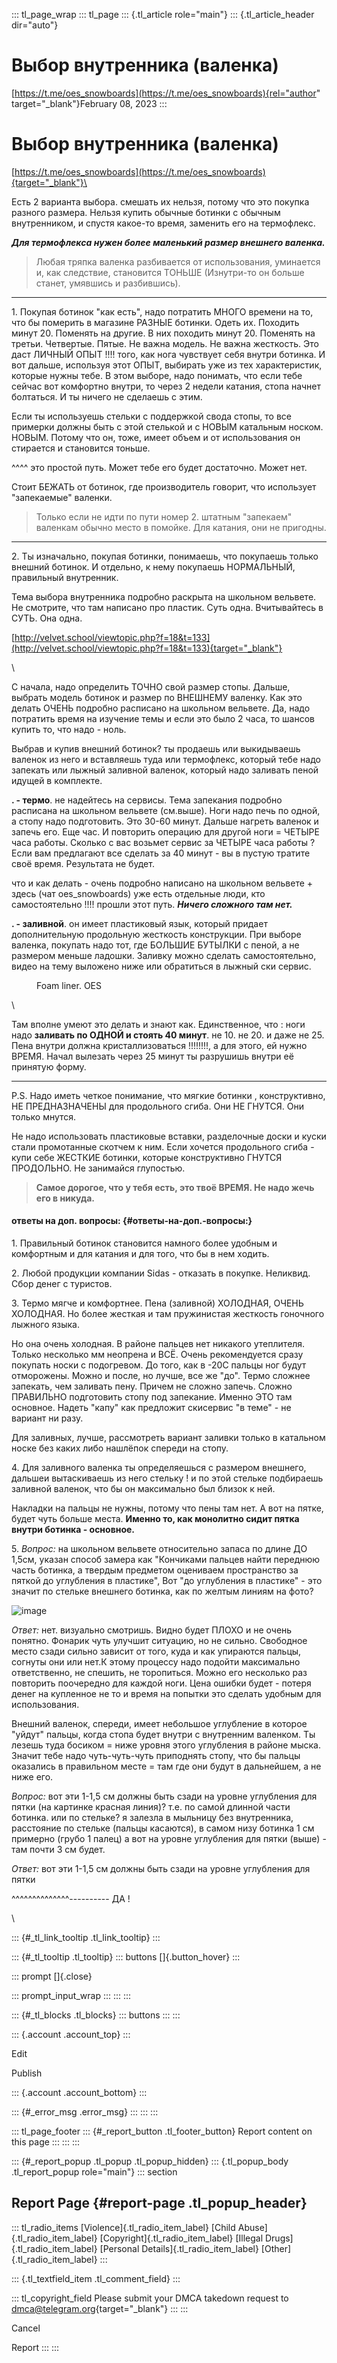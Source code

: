 ::: tl_page_wrap
::: tl_page
::: {.tl_article role="main"}
::: {.tl_article_header dir="auto"}
# Выбор внутренника (валенка)

[https://t.me/oes_snowboards](https://t.me/oes_snowboards){rel="author"
target="_blank"}February 08, 2023
:::

# Выбор внутренника (валенка) 

[https://t.me/oes_snowboards](https://t.me/oes_snowboards){target="_blank"}\

Есть 2 варианта выбора. смешать их нельзя, потому что это покупка
разного размера. Нельзя купить обычные ботинки с обычным внутренником, и
спустя какое-то время, заменить его на термофлекс.

***Для термофлекса нужен более маленький размер внешнего валенка.***

> Любая тряпка валенка разбивается от использования, уминается и, как
> следствие, становится ТОНЬШЕ (Изнутри-то он больше станет, умявшись и
> разбившись).

------------------------------------------------------------------------

1\. Покупая ботинок \"как есть\", надо потратить МНОГО времени на то,
что бы померить в магазине РАЗНЫЕ ботинки. Одеть их. Походить минут 20.
Поменять на другие. В них походить минут 20. Поменять на третьи.
Четвертые. Пятые. Не важна модель. Не важна жесткость. Это даст ЛИЧНЫЙ
ОПЫТ !!!! того, как нога чувствует себя внутри ботинка. И вот дальше,
используя этот ОПЫТ, выбирать уже из тех характеристик, которые нужны
тебе. В этом выборе, надо понимать, что если тебе сейчас вот комфортно
внутри, то через 2 недели катания, стопа начнет болтаться. И ты ничего
не сделаешь с этим.

Если ты используешь стельки с поддержкой свода стопы, то все примерки
должны быть с этой стелькой и с НОВЫМ катальным носком. НОВЫМ. Потому
что он, тоже, имеет объем и от использования он стирается и становится
тоньше.

\^\^\^\^ это простой путь. Может тебе его будет достаточно. Может нет.

Стоит БЕЖАТЬ от ботинок, где производитель говорит, что использует
\"запекаемые\" валенки.

> Только если не идти по пути номер 2. штатным \"запекаем\" валенкам
> обычно место в помойке. Для катания, они не пригодны.

------------------------------------------------------------------------

2\. Ты изначально, покупая ботинки, понимаешь, что покупаешь только
внешний ботинок. И отдельно, к нему покупаешь НОРМАЛЬНЫЙ, правильный
внутренник.

Тема выбора внутренника подробно раскрыта на школьном вельвете. Не
смотрите, что там написано про пластик. Суть одна. Вчитывайтесь в СУТЬ.
Она одна.

[http://velvet.school/viewtopic.php?f=18&t=133](http://velvet.school/viewtopic.php?f=18&t=133){target="_blank"}

\

С начала, надо определить ТОЧНО свой размер стопы. Дальше, выбрать
модель ботинок и размер по ВНЕШНЕМУ валенку. Как это делать ОЧЕНЬ
подробно расписано на школьном вельвете. Да, надо потратить время на
изучение темы и если это было 2 часа, то шансов купить то, что надо -
ноль.

Выбрав и купив внешний ботинок? ты продаешь или выкидываешь валенок из
него и вставляешь туда или термофлекс, который тебе надо запекать или
лыжный заливной валенок, который надо заливать пеной идущей в комплекте.

**. - термо**. не надейтесь на сервисы. Тема запекания подробно
расписана на школьном вельвете (см.выше). Ноги надо печь по одной, а
стопу надо подготовить. Это 30-60 минут. Дальше нагреть валенок и запечь
его. Еще час. И повторить операцию для другой ноги = ЧЕТЫРЕ часа работы.
Сколько с вас возьмет сервис за ЧЕТЫРЕ часа работы ? Если вам предлагают
все сделать за 40 минут - вы в пустую тратите своё время. Результата не
будет.

что и как делать - очень подробно написано на школьном вельвете + здесь
(чат oes_snowboards) уже есть отдельные люди, кто самостоятельно !!!!
прошли этот путь. ***Ничего сложного там нет.***

**. - заливной**. он имеет пластиковый язык, который придает
дополнительную продольную жесткость конструкции. При выборе валенка,
покупать надо тот, где БОЛЬШИЕ БУТЫЛКИ с пеной, а не размером меньше
ладошки. Заливку можно сделать самостоятельно, видео на тему выложено
ниже или обратиться в лыжный ски сервис.

<figure>

<figcaption>Foam liner. OES</figcaption>
</figure>

\

Там вполне умеют это делать и знают как. Единственное, что : ноги надо
**заливать по ОДНОЙ и стоять 40 минут**. не 10. не 20. и даже не 25.
Пена внутри должна кристаллизоваться !!!!!!!!, а для этого, ей нужно
ВРЕМЯ. Начал вылезать через 25 минут ты разрушишь внутри её принятую
форму.

------------------------------------------------------------------------

P.S. Надо иметь четкое понимание, что мягкие ботинки , конструктивно, НЕ
ПРЕДНАЗНАЧЕНЫ для продольного сгиба. Они НЕ ГНУТСЯ. Они только мнутся.

Не надо использовать пластиковые вставки, разделочные доски и куски
стали промотанные скотчем к ним. Если хочется продольного сгиба - купи
себе ЖЕСТКИЕ ботинки, которые конструктивно ГНУТСЯ ПРОДОЛЬНО. Не
занимайся глупостью.

> **Самое дорогое, что у тебя есть, это твоё ВРЕМЯ. Не надо жечь его в
> никуда.**

#### ответы на доп. вопросы: {#ответы-на-доп.-вопросы:}

1\. Правильный ботинок становится намного более удобным и комфортным и
для катания и для того, что бы в нем ходить.

2\. Любой продукции компании Sidas - отказать в покупке. Неликвид. Сбор
денег с туристов.

3\. Термо мягче и комфортнее. Пена (заливной) ХОЛОДНАЯ, ОЧЕНЬ ХОЛОДНАЯ.
Но более жесткая и там пружинистая жесткость гоночного лыжного языка.

Но она очень холодная. В районе пальцев нет никакого утеплителя. Только
несколько мм неопрена и ВСЁ. Очень рекомендуется сразу покупать носки с
подогревом. До того, как в -20С пальцы ног будут отморожены. Можно и
после, но лучше, все же \"до\". Термо сложнее запекать, чем заливать
пену. Причем не сложно запечь. Сложно ПРАВИЛЬНО подготовить стопу под
запекание. Именно ЭТО там основное. Надеть \"капу\" как предложит
скисервис \"в теме\" - не вариант ни разу.

Для заливных, лучше, рассмотреть вариант заливки только в катальном
носке без каких либо нашлёпок спереди на стопу.

4\. Для заливного валенка ты определяешься с размером внешнего, дальшеи
вытаскиваешь из него стельку ! и по этой стельке подбираешь заливной
валенок, что бы он максимально был близок к ней.

Накладки на пальцы не нужны, потому что пены там нет. А вот на пятке,
будет чуть больше места. **Именно то, как монолитно сидит пятка внутри
ботинка - основное.**

5\. *Вопрос:* на школьном вельвете относительно запаса по длине ДО
1,5см, указан способ замера как \"Кончиками пальцев найти переднюю часть
ботинка, а твердым предметом оцениваем пространство за пяткой до
углубления в пластике\", Вот \"до углубления в пластике\" - это значит
по стельке внешнего ботинка, как по желтым линиям на фото?

![image](/file/5c59ddf6883810eb2b242.jpg)

*Ответ:* нет. визуально смотришь. Видно будет ПЛОХО и не очень понятно.
Фонарик чуть улучшит ситуацию, но не сильно. Свободное место сзади
сильно зависит от того, куда и как упираются пальцы, согнуты они или
нет.К этому процессу надо подойти максимально ответственно, не спешить,
не торопиться. Можно его несколько раз повторить поочередно для каждой
ноги. Цена ошибки будет - потеря денег на купленное не то и время на
попытки это сделать удобным для использования.

Внешний валенок, спереди, имеет небольшое углубление в которое \"уйдут\"
пальцы, когда стопа будет внутри с внутренним валенком. Ты лезешь туда
босиком = ниже уровня этого углубления в районе мыска. Значит тебе надо
чуть-чуть-чуть приподнять стопу, что бы пальцы оказались в правильном
месте = там где они будут в дальнейшем, а не ниже его.

*Вопрос:* вот эти 1-1,5 см должны быть сзади на уровне углубления для
пятки (на картинке красная линия)? т.е. по самой длинной части ботинка.
или по стельке? я залезла в мыльницу без внутренника, расстояние по
стельке (пальцы касаются), в самом низу ботинка 1 см примерно (грубо 1
палец) а вот на уровне углубления для пятки (выше) - там почти 3 см
будет.

*Ответ:* вот эти 1-1,5 см должны быть сзади на уровне углубления для
пятки

\^\^\^\^\^\^\^\^\^\^\^\^\^\^---------- ДА !

\

::: {#_tl_link_tooltip .tl_link_tooltip}
:::

::: {#_tl_tooltip .tl_tooltip}
::: buttons
[]{.button_hover}
:::

::: prompt
[]{.close}

::: prompt_input_wrap
:::
:::
:::

::: {#_tl_blocks .tl_blocks}
::: buttons
:::
:::

::: {.account .account_top}
:::

Edit

Publish

::: {.account .account_bottom}
:::

::: {#_error_msg .error_msg}
:::
:::
:::

::: tl_page_footer
::: {#_report_button .tl_footer_button}
Report content on this page
:::
:::
:::

::: {#_report_popup .tl_popup .tl_popup_hidden}
::: {.tl_popup_body .tl_report_popup role="main"}
::: section
## Report Page {#report-page .tl_popup_header}

::: tl_radio_items
[Violence]{.tl_radio_item_label} [Child Abuse]{.tl_radio_item_label}
[Copyright]{.tl_radio_item_label} [Illegal Drugs]{.tl_radio_item_label}
[Personal Details]{.tl_radio_item_label} [Other]{.tl_radio_item_label}
:::

::: {.tl_textfield_item .tl_comment_field}
:::

::: tl_copyright_field
Please submit your DMCA takedown request to
[dmca@telegram.org](mailto:dmca@telegram.org?subject=Report%20to%20Telegraph%20page%20%22%D0%92%D1%8B%D0%B1%D0%BE%D1%80%20%D0%B2%D0%BD%D1%83%D1%82%D1%80%D0%B5%D0%BD%D0%BD%D0%B8%D0%BA%D0%B0%20%28%D0%B2%D0%B0%D0%BB%D0%B5%D0%BD%D0%BA%D0%B0%29%22&body=Reported%20page%3A%20https%3A%2F%2Ftelegra.ph%2FVybor-vnutrennika-valenka-02-08%0A%0A%0A){target="_blank"}
:::
:::

Cancel

Report
:::
:::
